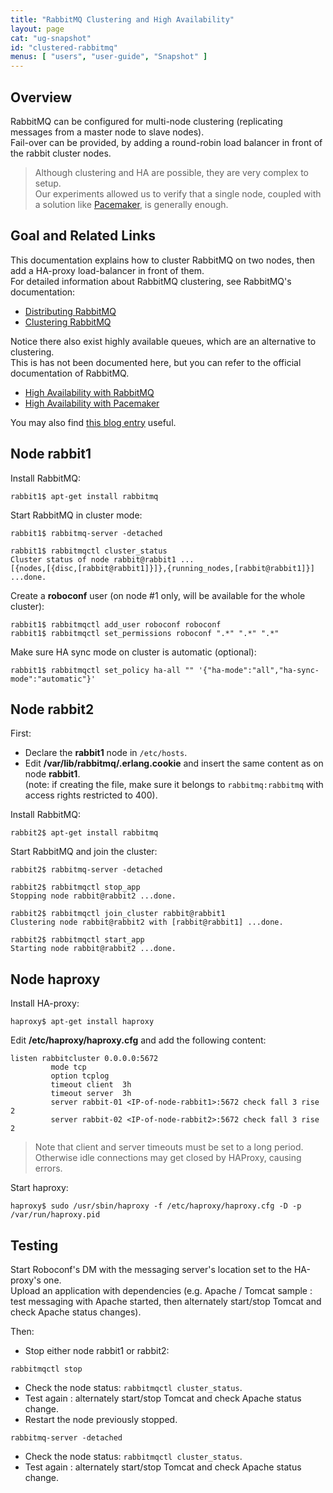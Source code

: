 ```yaml
---
title: "RabbitMQ Clustering and High Availability"
layout: page
cat: "ug-snapshot"
id: "clustered-rabbitmq"
menus: [ "users", "user-guide", "Snapshot" ]
---
```


## Overview

RabbitMQ can be configured for multi-node clustering (replicating messages from a master node to slave nodes).  
Fail-over can be provided, by adding a round-robin load balancer in front of the rabbit cluster nodes.

> Although clustering and HA are possible, they are very complex to setup.  
> Our experiments allowed us to verify that a single node, coupled with a solution like [Pacemaker](http://clusterlabs.org), is generally enough.


## Goal and Related Links

This documentation explains how to cluster RabbitMQ on two nodes, then add a HA-proxy load-balancer in front of them.  
For detailed information about RabbitMQ clustering, see RabbitMQ's documentation:

* [Distributing RabbitMQ](https://www.rabbitmq.com/distributed.html)
* [Clustering RabbitMQ](https://www.rabbitmq.com/clustering.html)

Notice there also exist highly available queues, which are an alternative to clustering.  
This is has not been documented here, but you can refer to the official documentation of RabbitMQ. 

* [High Availability with RabbitMQ](https://www.rabbitmq.com/ha.html)
* [High Availability with Pacemaker](https://www.rabbitmq.com/pacemaker.html)

You may also find [this blog entry](https://insidethecpu.com/2014/11/17/load-balancing-a-rabbitmq-cluster/) useful.


## Node rabbit1

Install RabbitMQ:

```shell
rabbit1$ apt-get install rabbitmq
```

Start RabbitMQ in cluster mode:

```shell
rabbit1$ rabbitmq-server -detached

rabbit1$ rabbitmqctl cluster_status
Cluster status of node rabbit@rabbit1 ...
[{nodes,[{disc,[rabbit@rabbit1]}]},{running_nodes,[rabbit@rabbit1]}]
...done.
```

Create a **roboconf** user (on node #1 only, will be available for the whole cluster):

```shell
rabbit1$ rabbitmqctl add_user roboconf roboconf
rabbit1$ rabbitmqctl set_permissions roboconf ".*" ".*" ".*"
```

Make sure HA sync mode on cluster is automatic (optional):

```shell
rabbit1$ rabbitmqctl set_policy ha-all "" '{"ha-mode":"all","ha-sync-mode":"automatic"}'
```


## Node rabbit2

First:

* Declare the **rabbit1** node in `/etc/hosts`.
* Edit **/var/lib/rabbitmq/.erlang.cookie** and insert the same content as on node **rabbit1**.  
(note: if creating the file, make sure it belongs to `rabbitmq:rabbitmq` with access rights restricted to 400).

Install RabbitMQ:

```shell
rabbit2$ apt-get install rabbitmq
```

Start RabbitMQ and join the cluster:

```shell
rabbit2$ rabbitmq-server -detached

rabbit2$ rabbitmqctl stop_app
Stopping node rabbit@rabbit2 ...done.

rabbit2$ rabbitmqctl join_cluster rabbit@rabbit1
Clustering node rabbit@rabbit2 with [rabbit@rabbit1] ...done.

rabbit2$ rabbitmqctl start_app
Starting node rabbit@rabbit2 ...done.
```


## Node haproxy

Install HA-proxy:

```shell
haproxy$ apt-get install haproxy
```

Edit **/etc/haproxy/haproxy.cfg** and add the following content:

```
listen rabbitcluster 0.0.0.0:5672
         mode tcp
         option tcplog
         timeout client  3h
         timeout server  3h
         server rabbit-01 <IP-of-node-rabbit1>:5672 check fall 3 rise 2
         server rabbit-02 <IP-of-node-rabbit2>:5672 check fall 3 rise 2
```

<!-- FIXME: weird design IMO -->

> Note that client and server timeouts must be set to a long period.  
> Otherwise idle connections may get closed by HAProxy, causing errors.

Start haproxy:

```shell
haproxy$ sudo /usr/sbin/haproxy -f /etc/haproxy/haproxy.cfg -D -p /var/run/haproxy.pid
```


## Testing

Start Roboconf's DM with the messaging server's location set to the HA-proxy's one.  
Upload an application with dependencies (e.g. Apache / Tomcat sample :
test messaging with Apache started, then alternately start/stop Tomcat and check Apache status changes).

Then:

* Stop either node rabbit1 or rabbit2:

```
rabbitmqctl stop
```

* Check the node status: `rabbitmqctl cluster_status`.
* Test again : alternately start/stop Tomcat and check Apache status change.
* Restart the node previously stopped.

```
rabbitmq-server -detached
```

* Check the node status: `rabbitmqctl cluster_status`.
* Test again : alternately start/stop Tomcat and check Apache status change.
